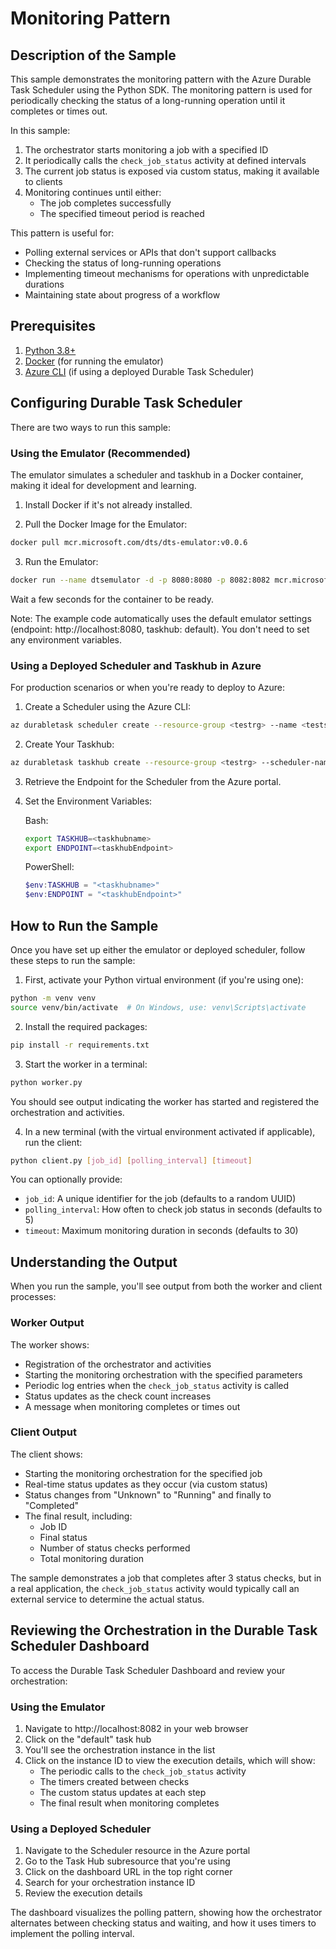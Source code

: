 # Monitoring Pattern

## Description of the Sample

This sample demonstrates the monitoring pattern with the Azure Durable Task Scheduler using the Python SDK. The monitoring pattern is used for periodically checking the status of a long-running operation until it completes or times out.

In this sample:
1. The orchestrator starts monitoring a job with a specified ID
2. It periodically calls the `check_job_status` activity at defined intervals
3. The current job status is exposed via custom status, making it available to clients
4. Monitoring continues until either:
   - The job completes successfully
   - The specified timeout period is reached

This pattern is useful for:
- Polling external services or APIs that don't support callbacks
- Checking the status of long-running operations
- Implementing timeout mechanisms for operations with unpredictable durations
- Maintaining state about progress of a workflow

## Prerequisites

1. [Python 3.8+](https://www.python.org/downloads/)
2. [Docker](https://www.docker.com/products/docker-desktop/) (for running the emulator)
3. [Azure CLI](https://docs.microsoft.com/cli/azure/install-azure-cli) (if using a deployed Durable Task Scheduler)

## Configuring Durable Task Scheduler

There are two ways to run this sample:

### Using the Emulator (Recommended)

The emulator simulates a scheduler and taskhub in a Docker container, making it ideal for development and learning.

1. Install Docker if it's not already installed.

2. Pull the Docker Image for the Emulator:
```bash
docker pull mcr.microsoft.com/dts/dts-emulator:v0.0.6
```

3. Run the Emulator:
```bash
docker run --name dtsemulator -d -p 8080:8080 -p 8082:8082 mcr.microsoft.com/dts/dts-emulator:v0.0.6
```
Wait a few seconds for the container to be ready.

Note: The example code automatically uses the default emulator settings (endpoint: http://localhost:8080, taskhub: default). You don't need to set any environment variables.

### Using a Deployed Scheduler and Taskhub in Azure

For production scenarios or when you're ready to deploy to Azure:

1. Create a Scheduler using the Azure CLI:
```bash
az durabletask scheduler create --resource-group <testrg> --name <testscheduler> --location <eastus> --ip-allowlist "[0.0.0.0/0]" --sku-capacity 1 --sku-name "Dedicated" --tags "{'myattribute':'myvalue'}"
```

2. Create Your Taskhub:
```bash
az durabletask taskhub create --resource-group <testrg> --scheduler-name <testscheduler> --name <testtaskhub>
```

3. Retrieve the Endpoint for the Scheduler from the Azure portal.

4. Set the Environment Variables:

   Bash:
   ```bash
   export TASKHUB=<taskhubname>
   export ENDPOINT=<taskhubEndpoint>
   ```

   PowerShell:
   ```powershell
   $env:TASKHUB = "<taskhubname>"
   $env:ENDPOINT = "<taskhubEndpoint>"
   ```

## How to Run the Sample

Once you have set up either the emulator or deployed scheduler, follow these steps to run the sample:

1. First, activate your Python virtual environment (if you're using one):
```bash
python -m venv venv
source venv/bin/activate  # On Windows, use: venv\Scripts\activate
```

2. Install the required packages:
```bash
pip install -r requirements.txt
```

3. Start the worker in a terminal:
```bash
python worker.py
```
You should see output indicating the worker has started and registered the orchestration and activities.

4. In a new terminal (with the virtual environment activated if applicable), run the client:
```bash
python client.py [job_id] [polling_interval] [timeout]
```
You can optionally provide:
- `job_id`: A unique identifier for the job (defaults to a random UUID)
- `polling_interval`: How often to check job status in seconds (defaults to 5)
- `timeout`: Maximum monitoring duration in seconds (defaults to 30)

## Understanding the Output

When you run the sample, you'll see output from both the worker and client processes:

### Worker Output
The worker shows:
- Registration of the orchestrator and activities
- Starting the monitoring orchestration with the specified parameters
- Periodic log entries when the `check_job_status` activity is called
- Status updates as the check count increases
- A message when monitoring completes or times out

### Client Output
The client shows:
- Starting the monitoring orchestration for the specified job
- Real-time status updates as they occur (via custom status)
- Status changes from "Unknown" to "Running" and finally to "Completed"
- The final result, including:
  - Job ID
  - Final status
  - Number of status checks performed
  - Total monitoring duration

The sample demonstrates a job that completes after 3 status checks, but in a real application, the `check_job_status` activity would typically call an external service to determine the actual status.

## Reviewing the Orchestration in the Durable Task Scheduler Dashboard

To access the Durable Task Scheduler Dashboard and review your orchestration:

### Using the Emulator
1. Navigate to http://localhost:8082 in your web browser
2. Click on the "default" task hub
3. You'll see the orchestration instance in the list
4. Click on the instance ID to view the execution details, which will show:
   - The periodic calls to the `check_job_status` activity
   - The timers created between checks
   - The custom status updates at each step
   - The final result when monitoring completes

### Using a Deployed Scheduler
1. Navigate to the Scheduler resource in the Azure portal
2. Go to the Task Hub subresource that you're using
3. Click on the dashboard URL in the top right corner
4. Search for your orchestration instance ID
5. Review the execution details

The dashboard visualizes the polling pattern, showing how the orchestrator alternates between checking status and waiting, and how it uses timers to implement the polling interval.

